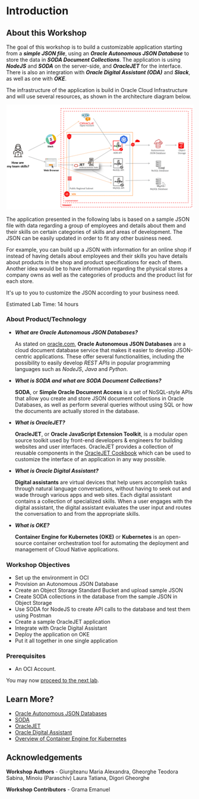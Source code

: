 # Introduction                                   

## About this Workshop

The goal of this workshop is to build a customizable application starting from a ***simple JSON file***, using an ***Oracle Autonomous JSON Database*** to store the data in ***SODA Document Collections***. The application is using ***NodeJS*** and ***SODA*** on the server-side, and ***OracleJET*** for the interface. There is also an integration with ***Oracle Digital Assistant (ODA)*** and ***Slack***, as well as one with ***OKE***.

The infrastructure of the application is build in Oracle Cloud Infrastructure and will use several resources, as shown in the architecture diagram below.

![architecture-diagram](./images/architecture-diagram.png)

The application presented in the following labs is based on a sample JSON file with data regarding a group of employees and details about them and their skills on certain categories of skills and areas of development. The JSON can be easily updated in order to fit any other business need.

For example, you can build up a JSON with information for an online shop if instead of having details about employees and their skills you have details about products in the shop and product specifications for each of them. Another idea would be to have information regarding the physical stores a company owns as well as the categories of products and the product list for each store.

It's up to you to customize the JSON according to your business need.

Estimated Lab Time: 14 hours

### About Product/Technology
* ***What are Oracle Autonomous JSON Databases?***

  As stated on [oracle.com](https://www.oracle.com/autonomous-database/autonomous-json-database/), **Oracle Autonomous JSON Databases** are a cloud document database service that makes it easier to develop JSON-centric applications. These offer several functionalities, including the possibility to easily develop _REST APIs_ in popular programming languages such as _NodeJS_, _Java_ and _Python_.

* ***What is SODA and what are SODA Document Collections?***

  **SODA**, or **Simple Oracle Document Access** is a set of NoSQL-style APIs that allow you create and store JSON document collections in Oracle Databases, as well as perform several queries without using SQL or how the documents are actually stored in the database.

* ***What is OracleJET?***

  **OracleJET**, or **Oracle JavaScript Extension Toolkit**, is a modular open source toolkit used by front-end developers & engineers for building websites and user interfaces. OracleJET provides a collection of reusable components in the [OracleJET Cookbook](https://www.oracle.com/webfolder/technetwork/jet/jetCookbook.html) which can be used to customize the interface of an application in any way possible.

* ***What is Oracle Digital Assistant?***

  **Digital assistants** are virtual devices that help users accomplish tasks through natural language conversations, without having to seek out and wade through various apps and web sites. Each digital assistant contains a collection of specialized skills. When a user engages with the digital assistant, the digital assistant evaluates the user input and routes the conversation to and from the appropriate skills.

* ***What is OKE?***

  **Container Engine for Kubernetes (OKE)** or **Kubernetes** is an open-source container orchestration tool for automating the deployment and management of Cloud Native applications.

### Workshop Objectives
  * Set up the environment in OCI
  * Provision an Autonomous JSON Database
  * Create an Object Storage Standard Bucket and upload sample JSON
  * Create SODA collections in the database from the sample JSON in Object Storage
  * Use SODA for NodeJS to create API calls to the database and test them using Postman
  * Create a sample OracleJET application
  * Integrate with Oracle Digital Assistant
  * Deploy the application on OKE
  * Put it all together in one single application

### Prerequisites
  * An OCI Account.

You may now [proceed to the next lab](#next).

## Learn More?
* [Oracle Autonomous JSON Databases](https://www.oracle.com/autonomous-database/autonomous-json-database/)
* [SODA](https://docs.oracle.com/en/database/oracle/simple-oracle-document-access/index.html)
* [OracleJET](https://www.oracle.com/webfolder/technetwork/jet/index.html)
* [Oracle Digital Assistant](https://docs.oracle.com/en/cloud/paas/digital-assistant/use-chatbot/order-service-and-provision-instance.html#GUID-EB06833C-7B1C-46F6-B63C-1F23375CEB7E)
* [Overview of Container Engine for Kubernetes](https://docs.oracle.com/en-us/iaas/Content/ContEng/Concepts/contengoverview.htm)

## Acknowledgements

**Workshop Authors** - Giurgiteanu Maria Alexandra, Gheorghe Teodora Sabina, Minoiu (Paraschiv) Laura Tatiana, Digori Gheorghe

**Workshop Contributors** - Grama Emanuel
